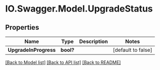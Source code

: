 # IO.Swagger.Model.UpgradeStatus
## Properties

Name | Type | Description | Notes
------------ | ------------- | ------------- | -------------
**UpgradeInProgress** | **bool?** |  | [default to false]

[[Back to Model list]](../README.md#documentation-for-models) [[Back to API list]](../README.md#documentation-for-api-endpoints) [[Back to README]](../README.md)

